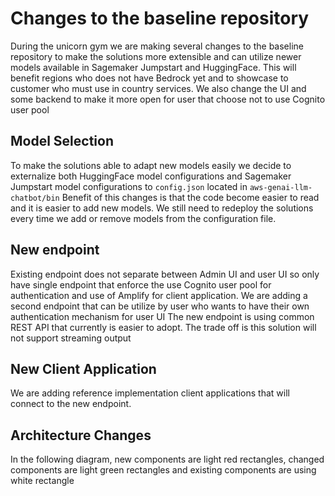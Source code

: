 # Changes to the baseline repository #

During the unicorn gym we are making several changes to the baseline repository to make the solutions more extensible and can utilize newer models available in Sagemaker Jumpstart and HuggingFace. This will benefit regions who does not have Bedrock yet and to showcase to customer who must use in country services.
We also change the UI and some backend to make it more open for user that choose not to use Cognito user pool

## Model Selection ##
To make the solutions able to adapt new models easily we decide to externalize both HuggingFace model configurations and Sagemaker Jumpstart model configurations to `config.json` located in `aws-genai-llm-chatbot/bin`
Benefit of this changes is that the code become easier to read and it is easier to add new models.
We still need to redeploy the solutions every time we add or remove models from the configuration file.

## New endpoint ##
Existing endpoint does not separate between Admin UI and user UI so only have single endpoint that enforce the use Cognito user pool for authentication and use of Amplify for client application.
We are adding a second endpoint that can be utilize by user who wants to have their own authentication mechanism for user UI
The new endpoint is using common REST API that currently is easier to adopt. The trade off is this solution will not support streaming output

## New Client Application ##
We are adding reference implementation client applications that will connect to the new endpoint.

## Architecture Changes ##

In the following diagram, new components are light red rectangles, changed components are light green rectangles and existing components are using white rectangle 


